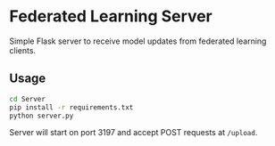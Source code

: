 # Federated Learning Server

Simple Flask server to receive model updates from federated learning clients.

## Usage

```bash
cd Server
pip install -r requirements.txt
python server.py
```

Server will start on port 3197 and accept POST requests at `/upload`. 